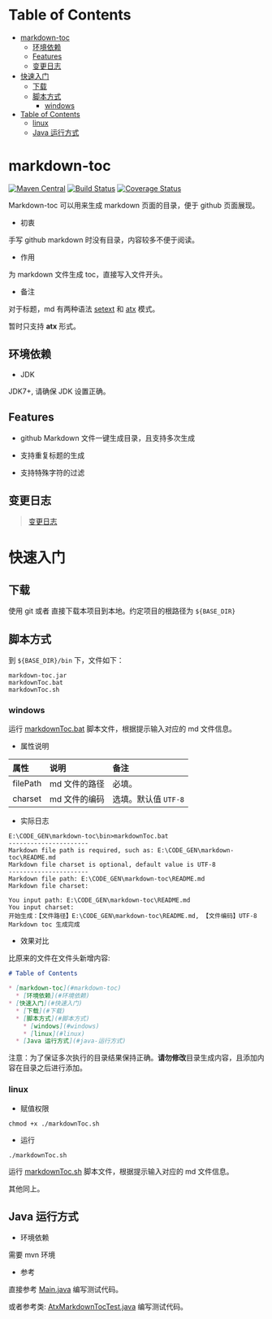 # Table of Contents

* [markdown-toc](#markdown-toc)
  * [环境依赖](#环境依赖)
  * [Features](#features)
  * [变更日志](#变更日志)
* [快速入门](#快速入门)
  * [下载](#下载)
  * [脚本方式](#脚本方式)
    * [windows](#windows)
* [Table of Contents](#table-of-contents)
    * [linux](#linux)
  * [Java 运行方式](#java-运行方式)



# markdown-toc

[![Maven Central](https://maven-badges.herokuapp.com/maven-central/com.github.houbb/markdown-toc/badge.svg)](http://mvnrepository.com/artifact/com.github.houbb/markdown-toc)
[![Build Status](https://www.travis-ci.org/houbb/markdown-toc.svg?branch=master)](https://www.travis-ci.org/houbb/markdown-toc?branch=master)
[![Coverage Status](https://coveralls.io/repos/github/houbb/markdown-toc/badge.svg?branch=master)](https://coveralls.io/github/houbb/markdown-toc?branch=master)

Markdown-toc 可以用来生成 markdown 页面的目录，便于 github 页面展现。

- 初衷

手写 github markdown 时没有目录，内容较多不便于阅读。

- 作用

为 markdown 文件生成 toc，直接写入文件开头。

- 备注

对于标题，md 有两种语法 [setext](http://docutils.sourceforge.net/mirror/setext.html) 
和 [atx](http://www.aaronsw.com/2002/atx/) 模式。

暂时只支持 **atx** 形式。

## 环境依赖

- JDK 

JDK7+, 请确保 JDK 设置正确。

## Features

- github Markdown 文件一键生成目录，且支持多次生成

- 支持重复标题的生成

- 支持特殊字符的过滤

## 变更日志

> [变更日志](doc/CHANGELOG.md)

# 快速入门

## 下载

使用 git 或者 直接下载本项目到本地。约定项目的根路径为 `${BASE_DIR}`

## 脚本方式

到 `${BASE_DIR}/bin` 下，文件如下：

```
markdown-toc.jar
markdownToc.bat
markdownToc.sh
```

### windows

运行 [markdownToc.bat](bin/markdownToc.bat) 脚本文件，根据提示输入对应的 md 文件信息。

- 属性说明

| 属性 | 说明 | 备注 | 
|:---|:---|:---|
| filePath | md 文件的路径 | 必填。|
| charset | md 文件的编码 | 选填。默认值 `UTF-8` |
 
- 实际日志

```
E:\CODE_GEN\markdown-toc\bin>markdownToc.bat
----------------------
Markdown file path is required, such as: E:\CODE_GEN\markdown-toc\README.md
Markdown file charset is optional, default value is UTF-8
----------------------
Markdown file path: E:\CODE_GEN\markdown-toc\README.md
Markdown file charset:

You input path: E:\CODE_GEN\markdown-toc\README.md
You input charset:
开始生成：【文件路径】E:\CODE_GEN\markdown-toc\README.md, 【文件编码】UTF-8
Markdown toc 生成完成
```

- 效果对比

比原来的文件在文件头新增内容:

```markdown
# Table of Contents

* [markdown-toc](#markdown-toc)
  * [环境依赖](#环境依赖)
* [快速入门](#快速入门)
  * [下载](#下载)
  * [脚本方式](#脚本方式)
    * [windows](#windows)
    * [linux](#linux)
  * [Java 运行方式](#java-运行方式)
```

注意：为了保证多次执行的目录结果保持正确。**请勿修改**目录生成内容，且添加内容在目录之后进行添加。

### linux

- 赋值权限 

```
chmod +x ./markdownToc.sh
```

- 运行

```
./markdownToc.sh
```

运行 [markdownToc.sh](bin/markdownToc.sh) 脚本文件，根据提示输入对应的 md 文件信息。


其他同上。



## Java 运行方式

- 环境依赖 

需要 mvn 环境

- 参考

直接参考 [Main.java](src/main/java/com/github/houbb/markdown/toc/Main.java) 编写测试代码。

或者参考类: [AtxMarkdownTocTest.java](src/test/java/com/github/houbb/markdown/toc/core/impl/AtxMarkdownTocTest.java) 编写测试代码。
